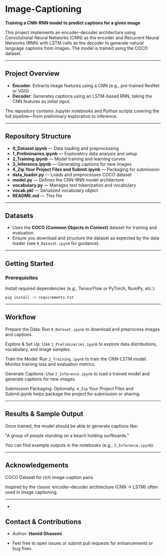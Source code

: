 # Image-Captioning

**Training a CNN-RNN model to predict captions for a given image**

This project implements an encoder–decoder architecture using Convolutional Neural Networks (CNN) as the encoder and Recurrent Neural Networks (RNN) with LSTM cells as the decoder to generate natural language captions from images. The model is trained using the COCO dataset.

---

## Project Overview

- **Encoder**: Extracts image features using a CNN (e.g., pre-trained ResNet or VGG).  
- **Decoder**: Generates captions using an LSTM-based RNN, taking the CNN features as initial input.  

The repository contains Jupyter notebooks and Python scripts covering the full pipeline—from preliminary exploration to inference.

---

## Repository Structure

- **0_Dataset.ipynb** — Data loading and preprocessing  
- **1_Preliminaries.ipynb** — Exploratory data analysis and setup  
- **2_Training.ipynb** — Model training and learning curves  
- **3_Inference.ipynb** — Generating captions for new images  
- **4_Zip Your Project Files and Submit.ipynb** — Packaging for submission  
- **data_loader.py** — Loads and preprocesses COCO dataset  
- **model.py** — Defines the CNN-RNN model architecture  
- **vocabulary.py** — Manages text tokenization and vocabulary  
- **vocab.pkl** — Serialized vocabulary object  
- **README.md** — This file  

---

## Datasets

- Uses the **COCO (Common Objects in Context)** dataset for training and evaluation.  
- Ensure you download and structure the dataset as expected by the data loader (see `0_Dataset.ipynb` for guidance).  

---

## Getting Started

### Prerequisites

Install required dependencies (e.g., TensorFlow or PyTorch, NumPy, etc.):

`pip install -r requirements.txt`


---

## Workflow

Prepare the Data: Run `0_Dataset.ipynb` to download and preprocess images and captions.

Explore & Set Up: Use `1_Preliminaries.ipynb` to explore data distributions, vocabulary, and image samples.

Train the Model: Run `2_Training.ipynb` to train the CNN–LSTM model. Monitor training loss and evaluation metrics.

Generate Captions: Use `3_Inference.ipynb` to load a trained model and generate captions for new images.

Submission Packaging: Optionally, `4_Zip` Your Project Files and Submit.ipynb helps package the project for submission or sharing.


---


## Results & Sample Output

Once trained, the model should be able to generate captions like:

"A group of people standing on a beach holding surfboards."

You can find example outputs in the notebooks (e.g., `3_Inference.ipynb`).


---

## Acknowledgements

COCO Dataset for rich image-caption pairs.

Inspired by the classic encoder–decoder architecture (CNN → LSTM) often used in image captioning.


---
-
## Contact & Contributions


- Author: **Hamid Ghasemi**

- Feel free to open issues or submit pull requests for enhancements or bug fixes.
















